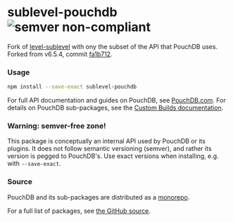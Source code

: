 sublevel-pouchdb ![semver non-compliant](https://img.shields.io/badge/semver-non--compliant-red.svg)
======

Fork of [level-sublevel](https://github.com/dominictarr/level-sublevel) 
with ony the subset of the API that PouchDB uses. Forked from v6.5.4, 
commit [fa1b712](https://github.com/dominictarr/level-sublevel/commits/fa1b7121f9632b637e650cc1ec9b1723b60df864).

### Usage

```bash
npm install --save-exact sublevel-pouchdb
```

For full API documentation and guides on PouchDB, see [PouchDB.com](http://pouchdb.com/). For details on PouchDB sub-packages, see the [Custom Builds documentation](http://pouchdb.com/custom.html).


### Warning: semver-free zone!

This package is conceptually an internal API used by PouchDB or its plugins. It does not follow semantic versioning (semver), and rather its version is pegged to PouchDB's. Use exact versions when installing, e.g. with `--save-exact`.


### Source

PouchDB and its sub-packages are distributed as a [monorepo](https://github.com/babel/babel/blob/master/doc/design/monorepo.md).

For a full list of packages, see [the GitHub source](https://github.com/pouchdb/pouchdb/tree/master/packages).


